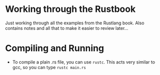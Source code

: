 # Working through the Rustbook

Just working through all the examples from the Rustlang book. Also contains notes and all that to make it easier to review later...

# Compiling and Running

- To compile a plain .rs file, you can use `rustc`. This acts very similar to gcc, so you can type `rustc main.rs`